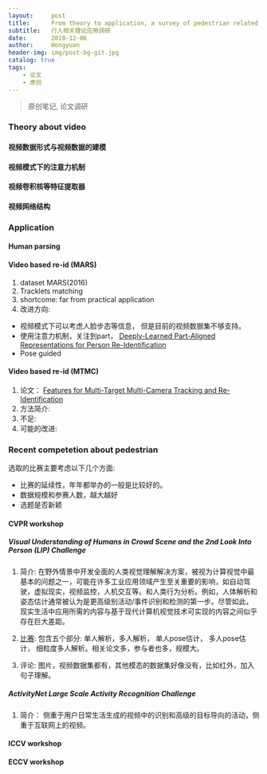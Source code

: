 ```yaml
---
layout:     post
title:      From theory to application, a survey of pedestrian related research.
subtitle:   行人相关理论应用调研
date:       2018-12-06
author:     Hongyuan
header-img: img/post-bg-git.jpg
catalog: true
tags:
    - 论文
    - 原创
---
```


> 原创笔记, 论文调研

### Theory about video

#### 视频数据形式与视频数据的建模

#### 视频模式下的注意力机制

#### 视频卷积核等特征提取器

#### 视频网络结构


### Application

#### Human parsing

#### Video based re-id (MARS)
1. dataset MARS(2016)
2. Tracklets matching
3. shortcome: far from practical application
4. 改进方向:
 * 视频模式下可以考虑人脸步态等信息， 但是目前的视频数据集不够支持。
 * 使用注意力机制，关注到part， [Deeply-Learned Part-Aligned Representations for Person Re-Identification](https://arxiv.org/pdf/1707.07256.pdf)
 * Pose guided 

#### Video based re-id (MTMC)
1. 论文： [Features for Multi-Target Multi-Camera Tracking and Re-Identification](https://arxiv.org/pdf/1803.10859.pdf)
2. 方法简介:
3. 不足:
4. 可能的改进:



### Recent competetion about pedestrian
选取的比赛主要考虑以下几个方面:
* 比赛的延续性，年年都举办的一般是比较好的。
* 数据规模和参赛人数，越大越好
* 选题是否新颖

#### CVPR workshop

##### Visual Understanding of Humans in Crowd Scene and the 2nd Look Into Person (LIP) Challenge

1. 简介:
在野外情景中开发全面的人类视觉理解解决方案，被视为计算视觉中最基本的问题之一，可能在许多工业应用领域产生至关重要的影响，如自动驾驶，虚拟现实，视频监控，人机交互等。和人类行为分析。例如，人体解析和姿态估计通常被认为是更高级别活动/事件识别和检测的第一步。尽管如此，现实生活中应用所需的内容与基于现代计算机视觉技术可实现的内容之间似乎存在巨大差距。

2. [比赛](https://vuhcs.github.io/):
包含五个部分: 单人解析，多人解析， 单人pose估计， 多人pose估计， 细粒度多人解析。相关论文多，参与者也多，规模大。

3. 评论:
图片，视频数据集都有，其他模态的数据集好像没有，比如红外，加入句子理解。

##### ActivityNet Large Scale Activity Recognition Challenge

1. 简介：
侧重于用户日常生活生成的视频中的识别和高级的目标导向的活动，侧重于互联网上的视频。





#### ICCV workshop

#### ECCV workshop